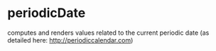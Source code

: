 periodicDate
============

computes and renders values related to the current periodic date (as detailed here: http://periodiccalendar.com)